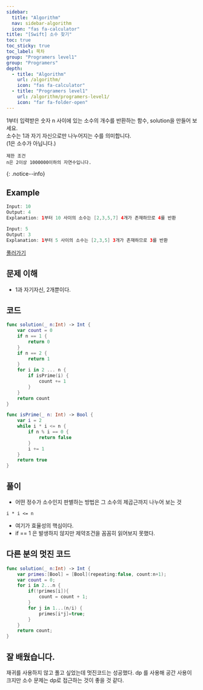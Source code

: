 ```yaml
---
sidebar:
  title: "Algorithm"
  nav: sidebar-algorithm
  icon: "fas fa-calculator"
title: "[Swift] 소수 찾기"
toc: true
toc_sticky: true
toc_label: 목차
group: "Programers level1"
group: "Programers"
depth: 
  - title: "Algorithm"
    url: /algorithm/
    icon: "fas fa-calculator"
  - title: "Programers level1"
    url: /algorithm/programers-level1/
    icon: "far fa-folder-open"
---
```

1부터 입력받은 숫자 n 사이에 있는 소수의 개수를 반환하는 함수, solution을 만들어 보세요.  
소수는 1과 자기 자신으로만 나누어지는 수를 의미합니다.  
(1은 소수가 아닙니다.)

    제한 조건
    n은 2이상 1000000이하의 자연수입니다.
{: .notice--info}

## Example
```swift
Input: 10
Output: 4
Explanation: 1부터 10 사이의 소수는 [2,3,5,7] 4개가 존재하므로 4를 반환
```
```swift
Input: 5
Output: 3
Explanation: 1부터 5 사이의 소수는 [2,3,5] 3개가 존재하므로 3를 반환
```
    
[<i class="fas fa-link"></i> 풀러가기](https://programmers.co.kr/learn/courses/30/lessons/12921#)

## 문제 이해
- 1과 자기자신,  2개뿐이다.

## 코드
```swift
func solution(_ n:Int) -> Int {
    var count = 0
    if n == 1 {
        return 0
    }
    if n == 2 {
        return 1
    }
    for i in 2 ... n {
        if isPrime(i) {
            count += 1
        }
    }
    return count
}

func isPrime(_ n: Int) -> Bool {
    var i = 2
    while i * i <= n {
        if n % i == 0 {
            return false
        }
        i += 1
    }
    return true
}
```

## 풀이
- 어떤 정수가 소수인지 판별하는 방법은 그 소수의 제곱근까지 나누어 보는 것
```
i * i <= n
```
- 여기가 효율성의 핵심이다.
- if == 1 은 발생하지 않지만 제약조건을 꼼꼼히 읽어보지 못했다.

## 다른 분의 멋진 코드
```swift
func solution(_ n:Int) -> Int {
    var primes:[Bool] = [Bool](repeating:false, count:n+1);
    var count = 0;
    for i in 2...n {
        if(!primes[i]){
            count = count + 1;
        }
        for j in 1...(n/i) {
            primes[i*j]=true;
        }
    }
    return count;
}
```

## 잘 배웠습니다.
재귀를 사용하지 않고 풀고 싶었는데 멋진코드는 성공했다. dp 를 사용해 공간 사용이 크지만 소수 문제는 dp로 접근하는 것이 좋을 것 같다.

